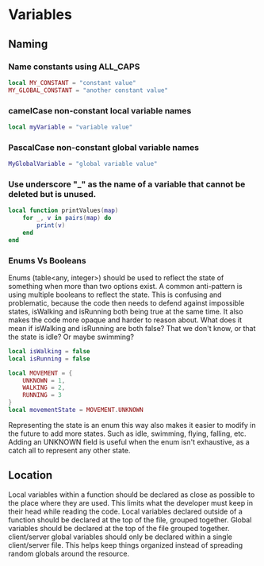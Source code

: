 # Variables

## Naming
### Name constants using ALL_CAPS
```lua
local MY_CONSTANT = "constant value"
MY_GLOBAL_CONSTANT = "another constant value"
```

### camelCase non-constant local variable names
```lua
local myVariable = "variable value"
```

### PascalCase non-constant global variable names
```lua
MyGlobalVariable = "global variable value"
```

### Use underscore "_" as the name of a variable that cannot be deleted but is unused.
```lua
local function printValues(map)
    for _, v in pairs(map) do
        print(v)
    end
end
```

### Enums Vs Booleans
Enums (table<any, integer>) should be used to reflect the state of something when more than two options exist. A common anti-pattern is using multiple booleans to reflect the state. This is confusing and problematic, because the code then needs to defend against impossible states, isWalking and isRunning both being true at the same time. It also makes the code more opaque and harder to reason about. What does it mean if isWalking and isRunning are both false? That we don't know, or that the state is idle? Or maybe swimming?

```lua title="BAD"
local isWalking = false
local isRunning = false
```
```lua title="GOOD"
local MOVEMENT = {
    UNKNOWN = 1,
    WALKING = 2,
    RUNNING = 3
}
local movementState = MOVEMENT.UNKNOWN
```
Representing the state is an enum this way also makes it easier to modify in the future to add more states. Such as idle, swimming, flying, falling, etc. Adding an UNKNOWN field is useful when the enum isn't exhaustive, as a catch all to represent any other state.

## Location
Local variables within a function should be declared as close as possible to the place where they are used. This limits what the developer must keep in their head while reading the code.
Local variables declared outside of a function should be declared at the top of the file, grouped together.
Global variables should be declared at the top of the file grouped together. client/server global variables should only be declared within a single client/server file. This helps keep things organized instead of spreading random globals around the resource.

